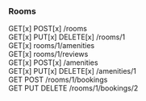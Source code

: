 ### Rooms

GET[x] POST[x] /rooms  
GET[x] PUT[x] DELETE[x] /rooms/1  
GET[x] rooms/1/amenities  
GET[x] rooms/1/reviews  
GET[x] POST[x] /amenities  
GET[x] PUT[x] DELETE[x] /amenities/1  
GET POST /rooms/1/bookings  
GET PUT DELETE /rooms/1/bookings/2
